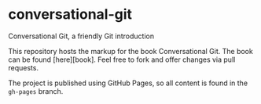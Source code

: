 conversational-git
==================

Conversational Git, a friendly Git introduction

This repository hosts the markup for the book Conversational Git. The book can be found [here][book].
Feel free to fork and offer changes via pull requests.

The project is published using GitHub Pages, so all content is found in the `gh-pages` branch.

[here]: http://blog.anvard.org/conversational-git


